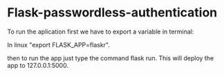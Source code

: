 # Flask-passwordless-authentication

To run the aplication first we have to export a variable in terminal:

In linux "export FLASK_APP=flaskr".

then to run the app just type the command flask run. This will deploy the app to 127.0.0.1:5000.
